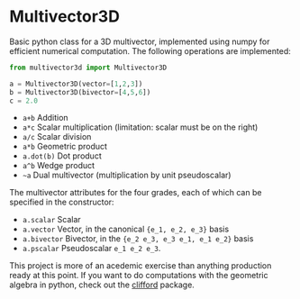# Multivector3D
Basic python class for a 3D multivector, implemented using numpy for efficient
numerical computation. The following operations are implemented:

```python
from multivector3d import Multivector3D

a = Multivector3D(vector=[1,2,3])
b = Multivector3D(bivector=[4,5,6])
c = 2.0
```

* `a+b` Addition
* `a*c` Scalar multiplication (limitation: scalar must be on the right)
* `a/c` Scalar division
* `a*b` Geometric product
* `a.dot(b)` Dot product
* `a^b` Wedge product
* `~a` Dual multivector (multiplication by unit pseudoscalar)

The multivector attributes for the four grades, each of which can be specified
in the constructor:

* `a.scalar` Scalar
* `a.vector` Vector, in the canonical `{e_1, e_2, e_3}` basis
* `a.bivector` Bivector, in the `{e_2 e_3, e_3 e_1, e_1 e_2}` basis
* `a.pscalar` Pseudoscalar `e_1 e_2 e_3`.

This project is more of an acedemic exercise than anything production ready at
this point. If you want to do computations with the geometric algebra in python,
check out the [clifford](https://clifford.readthedocs.io/en/latest/) package.
